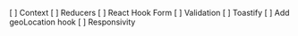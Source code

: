 [ ] Context
[ ] Reducers
[ ] React Hook Form
[ ] Validation
[ ] Toastify
[ ] Add geoLocation hook
[ ] Responsivity
